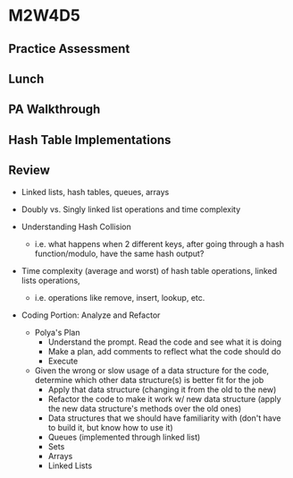 # M2W4D5

## Practice Assessment

## Lunch

## PA Walkthrough

## Hash Table Implementations

## Review

- Linked lists, hash tables, queues, arrays
- Doubly vs. Singly linked list operations and time complexity
- Understanding Hash Collision
  - i.e. what happens when 2 different keys, after going through a hash function/modulo, have the same hash output?
- Time complexity (average and worst) of hash table operations, linked lists operations,
  - i.e. operations like remove, insert, lookup, etc.

- Coding Portion: Analyze and Refactor
  - Polya's Plan
    - Understand the prompt. Read the code and see what it is doing
    - Make a plan, add comments to reflect what the code should do
    - Execute
  - Given the wrong or slow usage of a data structure for the code, determine which other data structure(s) is better fit for the job
	- Apply that data structure (changing it from the old to the new)
	- Refactor the code to make it work w/ new data structure (apply the new data structure's methods over the old ones)
    - Data structures that we should have familiarity with (don't have to build it, but know how to use it)
    - Queues (implemented through linked list)
    - Sets
  	- Arrays
  	- Linked Lists
